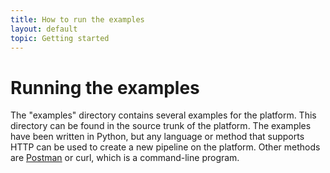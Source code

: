 ```yaml
---
title: How to run the examples
layout: default
topic: Getting started
---
```

<!--
   Licensed to the Apache Software Foundation (ASF) under one or more
   contributor license agreements.  See the NOTICE file distributed with
   this work for additional information regarding copyright ownership.
   The ASF licenses this file to You under the Apache License, Version 2.0
   (the "License"); you may not use this file except in compliance with
   the License.  You may obtain a copy of the License at

       http://www.apache.org/licenses/LICENSE-2.0

   Unless required by applicable law or agreed to in writing, software
   distributed under the License is distributed on an "AS IS" BASIS,
   WITHOUT WARRANTIES OR CONDITIONS OF ANY KIND, either express or implied.
   See the License for the specific language governing permissions and
   limitations under the License.
-->

# Running the examples

The "examples" directory contains several examples for the platform. This directory can be found in the source trunk of the platform. The examples have been written in Python,
but any language or method that supports HTTP can be used to create a new pipeline on the platform. Other methods are [Postman](https://www.getpostman.com) or curl, which is a command-line program.